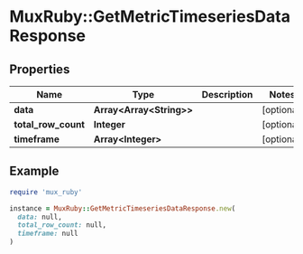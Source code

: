 # MuxRuby::GetMetricTimeseriesDataResponse

## Properties

| Name | Type | Description | Notes |
| ---- | ---- | ----------- | ----- |
| **data** | **Array&lt;Array&lt;String&gt;&gt;** |  | [optional] |
| **total_row_count** | **Integer** |  | [optional] |
| **timeframe** | **Array&lt;Integer&gt;** |  | [optional] |

## Example

```ruby
require 'mux_ruby'

instance = MuxRuby::GetMetricTimeseriesDataResponse.new(
  data: null,
  total_row_count: null,
  timeframe: null
)
```

